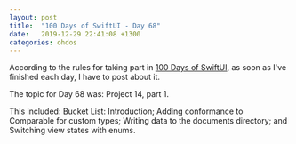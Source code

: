 ```yaml
---
layout: post
title:  "100 Days of SwiftUI - Day 68"
date:   2019-12-29 22:41:08 +1300
categories: ohdos
---
```

According to the rules for taking part in [100 Days of SwiftUI](https://www.hackingwithswift.com/100/swiftui), as soon as I've finished each day, I have to post about it.

The topic for Day 68 was: Project 14, part 1.

This included: Bucket List: Introduction; Adding conformance to Comparable for custom types; Writing data to the documents directory; and Switching view states with enums.
